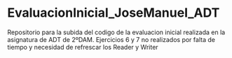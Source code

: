 # EvaluacionInicial_JoseManuel_ADT
Repositorio para la subida del codigo de la evaluacion inicial realizada en la asignatura de ADT de 2ºDAM.
Ejercicios 6 y 7 no realizados por falta de tiempo y necesidad de refrescar los Reader y Writer

